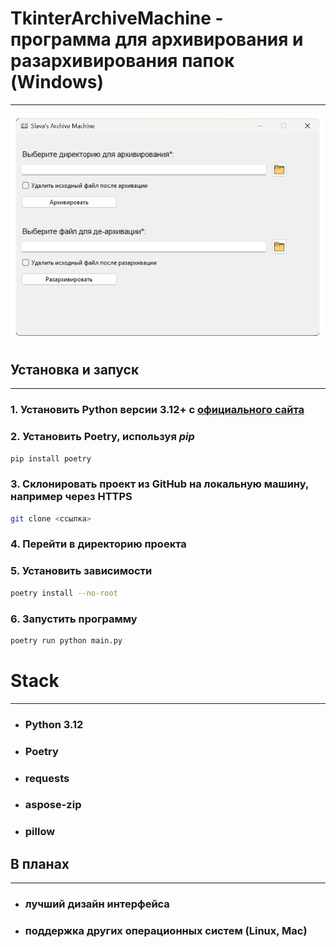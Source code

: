 # TkinterArchiveMachine - программа для архивирования и разархивирования папок (Windows)
____

![](media/images/documentation_images/main.png)

## Установка и запуск
____
### 1. Установить Python версии 3.12+ с [официального сайта](https://www.python.org/)
### 2. Установить Poetry, используя *pip*
```bash
pip install poetry
```
### 3. Склонировать проект из GitHub на локальную машину, например через HTTPS
```bash
git clone <ссылка>
```
### 4. Перейти в директорию проекта
### 5. Установить зависимости
```bash
poetry install --no-root
```
### 6. Запустить программу
```bash
poetry run python main.py 
```

# Stack
____
+ ### Python 3.12
+ ### Poetry
+ ### requests
+ ### aspose-zip
+ ### pillow

##  В планах
___
+ ### лучший дизайн интерфейса
+ ### поддержка других операционных систем (Linux, Mac)